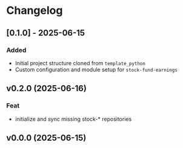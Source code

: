 # Changelog

## [0.1.0] - 2025-06-15

### Added

- Initial project structure cloned from `template_python`
- Custom configuration and module setup for `stock-fund-earnings`

## v0.2.0 (2025-06-16)

### Feat

- initialize and sync missing stock-* repositories

## v0.0.0 (2025-06-15)
